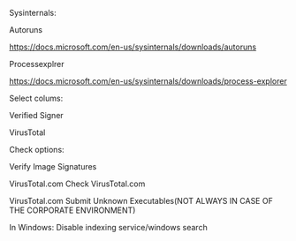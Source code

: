 Sysinternals:

Autoruns

https://docs.microsoft.com/en-us/sysinternals/downloads/autoruns

Processexplrer

https://docs.microsoft.com/en-us/sysinternals/downloads/process-explorer

Select colums:

Verified Signer

VirusTotal

Check options:

Verify Image Signatures

VirusTotal.com Check VirusTotal.com 

VirusTotal.com  Submit Unknown Executables(NOT ALWAYS IN CASE OF THE CORPORATE ENVIRONMENT)

In Windows: Disable indexing service/windows search
